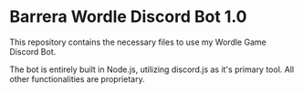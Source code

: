 # Barrera Wordle Discord Bot 1.0
This repository contains the necessary files to use my Wordle Game Discord Bot.

The bot is entirely built in Node.js, utilizing discord.js as it's primary tool. All other functionalities are proprietary.
